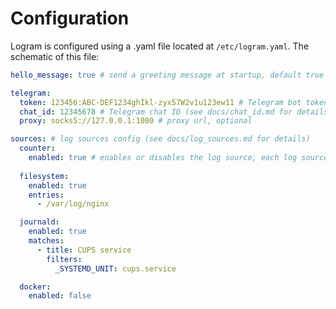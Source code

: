 # Configuration

Logram is configured using a .yaml file located at `/etc/logram.yaml`. The schematic of this file:

```yaml
hello_message: true # send a greeting message at startup, default true

telegram:
  token: 123456:ABC-DEF1234ghIkl-zyx57W2v1u123ew11 # Telegram bot token
  chat_id: 12345678 # Telegram chat ID (see docs/chat_id.md for details)
  proxy: socks5://127.0.0.1:1080 # proxy url, optional

sources: # log sources config (see docs/log_sources.md for details)
  counter:
    enabled: true # enables or disables the log source, each log source has this setting, default false
    
  filesystem:
    enabled: true
    entries:
      - /var/log/nginx

  journald:
    enabled: true
    matches:
      - title: CUPS service
        filters:
          _SYSTEMD_UNIT: cups.service

  docker:
    enabled: false
```
